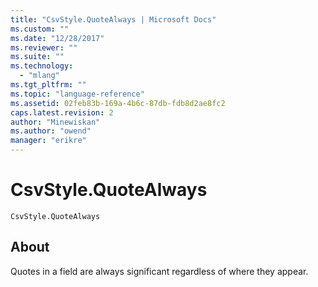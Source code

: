 ```yaml
---
title: "CsvStyle.QuoteAlways | Microsoft Docs"
ms.custom: ""
ms.date: "12/28/2017"
ms.reviewer: ""
ms.suite: ""
ms.technology: 
  - "mlang"
ms.tgt_pltfrm: ""
ms.topic: "language-reference"
ms.assetid: 02feb83b-169a-4b6c-87db-fdb8d2ae8fc2
caps.latest.revision: 2
author: "Minewiskan"
ms.author: "owend"
manager: "erikre"
---
```

# CsvStyle.QuoteAlways
<code>CsvStyle.QuoteAlways</code>

## About
Quotes in a field are always significant regardless of where they appear.


